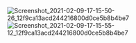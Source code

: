 ![Screenshot_2021-02-09-17-15-50-26_12f9ca13acd244216800d0ce5b8b4be7](https://user-images.githubusercontent.com/57650616/107349622-03526880-6afb-11eb-9cbc-592bb4992783.jpg)
![Screenshot_2021-02-09-17-15-55-12_12f9ca13acd244216800d0ce5b8b4be7](https://user-images.githubusercontent.com/57650616/107349612-00f00e80-6afb-11eb-91c8-d6fbf99400bb.jpg)

